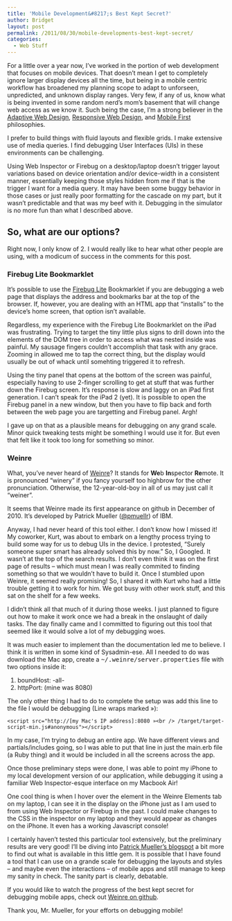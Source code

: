 ```yaml
---
title: 'Mobile Development&#8217;s Best Kept Secret?'
author: Bridget
layout: post
permalink: /2011/08/30/mobile-developments-best-kept-secret/
categories:
  - Web Stuff
---
```

For a little over a year now, I&#8217;ve worked in the portion of web development that focuses on mobile devices. That doesn&#8217;t mean I get to completely ignore larger display devices all the time, but being in a mobile centric workflow has broadened my planning scope to adapt to unforseen, unpredicted, and unknown display ranges. Very few, if any of us, know what is being invented in some random nerd&#8217;s mom&#8217;s basement that will change web access as we know it. Such being the case, I&#8217;m a strong believer in the [Adaptive Web Design][1], [Responsive Web Design][2], and [Mobile First][3] philosophies.

I prefer to build things with fluid layouts and flexible grids. I make extensive use of media queries. I find debugging User Interfaces (UIs) in these environments can be challenging.

Using Web Inspector or Firebug on a desktop/laptop doesn&#8217;t trigger layout variations based on device orientation and/or device-width in a consistent manner, essentially keeping those styles hidden from me if that is the trigger I want for a media query. It may have been some buggy behavior in those cases or just really poor formatting for the cascade on my part, but it wasn&#8217;t predictable and that was my beef with it. Debugging in the simulator is no more fun than what I described above.

## So, what are our options?

Right now, I only know of 2. I would really like to hear what other people are using, with a modicum of success in the comments for this post.

### Firebug Lite Bookmarklet

It&#8217;s possible to use the [Firebug Lite][4] Bookmarklet if you are debugging a web page that displays the address and bookmarks bar at the top of the browser. If, however, you are dealing with an HTML app that &#8220;installs&#8221; to the device&#8217;s home screen, that option isn&#8217;t available.

Regardless, my experience with the Firebug Lite Bookmarklet on the iPad was frustrating. Trying to target the tiny little plus signs to drill down into the elements of the DOM tree in order to access what was nested inside was painful. My sausage fingers couldn&#8217;t accomplish that task with any grace. Zooming in allowed me to tap the correct thing, but the display would usually be out of whack until somehting triggered it to refresh.

Using the tiny panel that opens at the bottom of the screen was painful, especially having to use 2-finger scrolling to get at stuff that was further down the Firebug screen. It&#8217;s response is slow and laggy on an iPad first generation. I can&#8217;t speak for the iPad 2 (yet). It is possible to open the Firebug panel in a new window, but then you have to flip back and forth between the web page you are targetting and Firebug panel. Argh!

I gave up on that as a plausible means for debugging on any grand scale. Minor quick tweaking tests might be something I would use it for. But even that felt like it took too long for something so minor.

### Weinre

What, you&#8217;ve never heard of [Weinre][5]? It stands for **We**b **In**spector **Re**mote. It is pronounced &#8220;winery&#8221; if you fancy yourself too highbrow for the other pronunciation. Otherwise, the 12-year-old-boy in all of us may just call it &#8220;weiner&#8221;.

It seems that Weinre made its first appearance on github in December of 2010. It&#8217;s developed by Patrick Mueller (<a href=http://twitter.com/#!/pmuellr>@pmuellr</a>) of IBM.

Anyway, I had never heard of this tool either. I don&#8217;t know how I missed it! My coworker, Kurt, was about to embark on a lengthy process trying to build some way for us to debug UIs in the device. I protested, &#8220;Surely someone super smart has already solved this by now.&#8221; So, I Googled. It wasn&#8217;t at the top of the search results. I don&#8217;t even think it was on the first page of results &#8211; which must mean I was really commited to finding something so that we wouldn&#8217;t have to build it. Once I stumbled upon Weinre, it seemed really promising! So, I shared it with Kurt who had a little trouble getting it to work for him. We got busy with other work stuff, and this sat on the shelf for a few weeks.

I didn&#8217;t think all that much of it during those weeks. I just planned to figure out how to make it work once we had a break in the onslaught of daily tasks. The day finally came and I committed to figuring out this tool that seemed like it would solve a lot of my debugging woes.

It was much easier to implement than the documentation led me to believe. I think it is written in some kind of Sysadmin-ese. All I needed to do was download the Mac app, create a <samp>~/.weinre/server.properties</samp> file with two options inside it:

1.  boundHost: -all-
2.  httpPort: (mine was 8080)

The only other thing I had to do to complete the setup was add this line to the file I would be debugging (Line wraps marked »):

`<script src="http://[my Mac's IP address]:8080 »<br />
/target/target-script-min.js#anonymous"></script>`

In my case, I&#8217;m trying to debug an entire app. We have different views and partials/includes going, so I was able to put that line in just the main.erb file (a Ruby thing) and it would be included in all the screens across the app.

Once those preliminary steps were done, I was able to point my iPhone to my local development version of our application, while debugging it using a familiar Web Inspector-esque interface on my Macbook Air!

One cool thing is when I hover over the element in the Weinre Elements tab on my laptop, I can see it in the display on the iPhone just as I am used to from using Web Inspector or Firebug in the past. I could make changes to the CSS in the inspector on my laptop and they would appear as changes on the iPhone. It even has a working Javascript console!

I certainly haven&#8217;t tested this particular tool extensively, but the preliminary results are very good! I&#8217;ll be diving into [Patrick Mueller&#8217;s blogspot][6] a bit more to find out what is available in this little gem. It is possible that I have found a tool that I can use on a grande scale for debugging the layouts and styles &#8211; and maybe even the interactions &#8211; of mobile apps and still manage to keep my sanity in check. The sanity part is clearly, debatable.

If you would like to watch the progress of the best kept secret for debugging mobile apps, check out [Weinre on github][7].

Thank you, Mr. Mueller, for your efforts on debugging mobile!

 [1]: http://easy-readers.net/
 [2]: http://www.abookapart.com/products/responsive-web-design
 [3]: http://oreilly.com/catalog/0636920020783/
 [4]: http://getfirebug.com/firebuglite
 [5]: http://phonegap.github.com/weinre/
 [6]: http://pmuellr.blogspot.com/
 [7]: https://github.com/phonegap/weinre